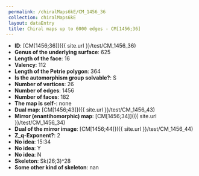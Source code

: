 ```yaml
--- 
 permalink: /chiralMaps6kE/CM_1456_36 
 collection: chiralMaps6kE
 layout: dataEntry
 title: Chiral maps up to 6000 edges - CM[1456;36]
---
```


- **ID**: [CM[1456;36]]({{ site.url }}/test/CM_1456_36)
- **Genus of the underlying surface**: 625
- **Length of the face**: 16
- **Valency**: 112
- **Length of the Petrie polygon**: 364
- **Is the automorphism group solvable?**: S
- **Number of vertices**: 26
- **Number of edges**: 1456
- **Number of faces**: 182
- **The map is self-**: none
- **Dual map**: [CM[1456;43]]({{ site.url }}/test/CM_1456_43)
- **Mirror (enantihomorphic) map**: [CM[1456;34]]({{ site.url }}/test/CM_1456_34)
- **Dual of the mirror image**: [CM[1456;44]]({{ site.url }}/test/CM_1456_44)
- **Z_q-Exponent?**: 2
- **No idea**:  15:34
- **No idea**: Y
- **No idea**: N
- **Skeleton**: Sk(26;3)^28
- **Some other kind of skeleton**: nan
